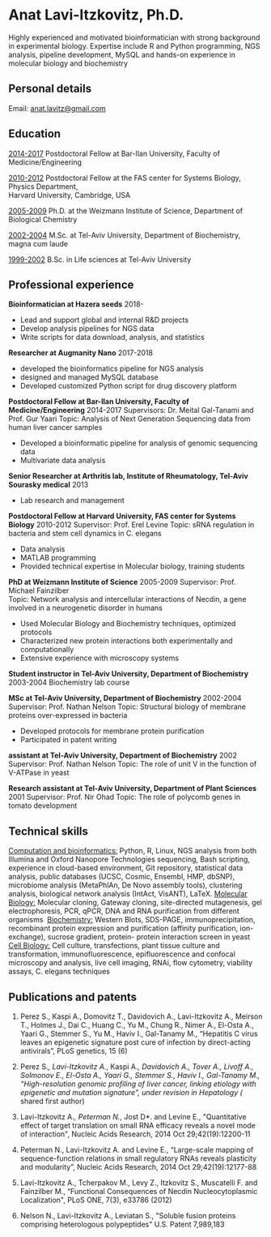 # __Anat Lavi-Itzkovitz, Ph.D.__
Highly experienced and motivated bioinformatician with strong background in experimental biology. Expertise include R and Python programming, NGS analysis, pipeline development, MySQL and hands-on experience in molecular biology and biochemistry


## Personal details

Email: anat.lavitz@gmail.com

## Education

<ins>2014-2017</ins> Postdoctoral Fellow at Bar-Ilan University, Faculty of Medicine/Engineering 

<ins>2010-2012</ins> Postdoctoral Fellow at the FAS center for Systems Biology, Physics Department,  
Harvard University, Cambridge, USA
		 
<ins>2005-2009</ins>       Ph.D. at the Weizmann Institute of Science, Department of Biological Chemistry

<ins>2002-2004</ins>       M.Sc. at Tel-Aviv University, Department of Biochemistry, magna cum laude

<ins>1999-2002</ins>       B.Sc. in Life sciences at Tel-Aviv University


## Professional experience 
**Bioinformatician at Hazera seeds**    					                                   2018-
-	Lead and support global and internal R&D projects
-	Develop analysis pipelines for NGS data
-	Write scripts for data download, analysis, and statistics

**Researcher at Augmanity Nano**				         					   2017-2018
-   developed the bioinformatics pipeline for NGS analysis
-   designed and managed MySQL database
-   Developed customized Python script for drug discovery platform

**Postdoctoral Fellow at Bar-Ilan University, Faculty of Medicine/Engineering**	                                   2014-2017 
Supervisors: Dr. Meital Gal-Tanami and Prof. Gur Yaari 
Topic: Analysis of Next Generation Sequencing data from human liver cancer samples
-    Developed a bioinformatic pipeline for analysis of genomic sequencing data
-    Multivariate data analysis

**Senior Researcher at Arthritis lab, Institute of Rheumatology, Tel-Aviv Sourasky medical**	                   2013
-	Lab research and management 

**Postdoctoral Fellow at Harvard University, FAS center for Systems Biology**		    	                   2010-2012
Supervisor: Prof. Erel Levine
Topic: sRNA regulation in bacteria and stem cell dynamics in C. elegans
-    Data analysis
-    MATLAB programming
-    Provided technical expertise in Molecular biology, training students

**PhD at Weizmann Institute of Science**        						                   2005-2009
Supervisor: Prof. Michael Fainzilber	
Topic: Network analysis and intercellular interactions of Necdin, a gene involved in a neurogenetic disorder in humans

-    Used Molecular Biology and Biochemistry techniques, optimized protocols
-    Characterized new protein interactions both experimentally and computationally
-    Extensive experience with microscopy systems
 
**Student instructor in Tel-Aviv University, Department of Biochemistry**				           2003-2004
Biochemistry lab course

**MSc at Tel-Aviv University, Department of Biochemistry**	 				                   2002-2004
Supervisor: Prof. Nathan Nelson
Topic: Structural biology of membrane proteins over-expressed in bacteria
-    Developed protocols for membrane protein purification
-    Participated in patent writing 

**assistant at Tel-Aviv University, Department of Biochemistry**			                      2002
Supervisor: Prof. Nathan Nelson
Topic: The role of unit V in the function of V-ATPase in yeast

**Research assistant at Tel-Aviv University, Department of Plant Sciences**				              2001
Supervisor: Prof. Nir Ohad
Topic: The role of polycomb genes in tomato development
		
## Technical skills
<ins>Computation and bioinformatics:</ins> Python, R, Linux, NGS analysis from both Illumina and Oxford Nanopore Technologies sequencing, Bash scripting, experience in cloud-based environment, Git repository, statistical data analysis, public databases (UCSC, Cosmic, Ensembl, HMP, dbSNP), microbiome analysis (MetaPhlAn, De Novo assembly tools), clustering analysis, biological network analysis (IntAct, VisANT), LaTeX. 
<ins>Molecular Biology:</ins> Molecular cloning, Gateway cloning, site-directed mutagenesis, gel electrophoresis, PCR, qPCR, DNA and RNA purification from different organisms   ‬‬‬‬‬‬‬‬‬‬‬‬‬‬
<ins>Biochemistry:</ins> Western Blots, SDS-PAGE, immunoprecipitation, recombinant protein expression and   ‬‬‬‬‬‬‬‬‬‬‬‬‬‬
purification (affinity purification, ion-exchange), sucrose gradient, protein- ‬‬‬‬‬‬protein interaction screen in yeast 
<ins>Cell Biology:</ins> Cell culture, transfections, plant tissue culture and transformation, immunofluorescence, epifluorescence and   ‬‬‬‬‬‬‬‬‬confocal microscopy and analysis, live cell imaging, RNAi, flow cytometry, ‬‬‬‬‬‬‬‬‬‬‬‬‬viability assays, C. elegans techniques

## Publications and patents
	
1. Perez S., Kaspi A., Domovitz T., Davidovich A., Lavi-Itzkovitz A., Meirson T., Holmes J., Dai C., Huang C., Yu M., Chung R., Nimer A., El-Osta A., Yaari G., Stemmer S., Yu M., Haviv I., Gal-Tanamy M., “Hepatitis C virus leaves an epigenetic signature post cure of infection by direct-acting antivirals”, PLoS genetics, 15 (6)
	
2. Perez S.*, Lavi-Itzkovitz A.*, Kaspi A.*, Davidovich A., Tover A., Livoff A., Solmonov E., El-Osta A., Yaari G., Stemmer S., Haviv I., Gal-Tanamy M., “High-resolution genomic profiling of liver cancer, linking etiology with epigenetic and mutation signature”, under revision in Hepatology (* shared first author)
	
3. Lavi-Itzkovitz A.*, Peterman N.*, Jost D*. and Levine E., "Quantitative effect of target translation on small RNA efficacy reveals a novel mode of interaction", Nucleic Acids Research, 2014 Oct 29;42(19):12200-11
	
4. Peterman N., Lavi-Itzkovitz A. and Levine E., “Large-scale mapping of sequence-function relations in small regulatory RNAs reveals plasticity and modularity”, Nucleic Acids Research, 2014 Oct 29;42(19):12177-88
	
5. Lavi-Itzkovitz A., Tcherpakov M., Levy Z., Itzkovitz S., Muscatelli F. and Fainzilber M., “Functional Consequences of Necdin Nucleocytoplasmic Localization", PLoS ONE, 7(3), e33786 (2012)
	
6. Nelson N., Lavi-Itzkovitz A., Leviatan S., "Soluble fusion proteins comprising heterologous polypeptides" U.S. Patent 7,989,183
